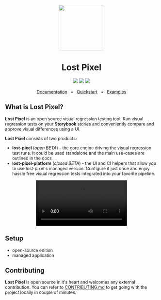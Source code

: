 <div align='center'><img width='150px' height='150px' src='https://user-images.githubusercontent.com/29632358/168112844-77e76a0d-b96f-4bc8-b753-cd39f4afd428.png'>
</div>
<div align="center">
  <h1>Lost Pixel</h1>
  <a href="https://www.npmjs.com/package/lost-pixel"><img src="https://img.shields.io/npm/v/lost-pixel?style=plastic" /></a>
  <a href="https://github.com/lost-pixel/lost-pixel/blob/main/docs/contributing.md"><img src="https://img.shields.io/badge/PRs-welcome-brightgreen.svg" /></a>
  <a href="https://github.com/lost-pixel/lost-pixel/blob/main/LICENSE"><img src="https://img.shields.io/github/license/lost-pixel/lost-pixel" /></a>
  <br />
  <br />
  <a href="https://docs.lost-pixel.com/user-docs">Documentation</a>
  <span>&nbsp;&nbsp;•&nbsp;&nbsp;</span>
  <a href="https://docs.lost-pixel.com/user-docs/community-edition/getting-started">Quickstart</a>
  <span>&nbsp;&nbsp;•&nbsp;&nbsp;</span>
  <a href="https://github.com/lost-pixel/lost-pixel-examples">Examples</a>
</div>

## What is Lost Pixel?

**Lost Pixel** is an open source visual regression testing tool. Run visual regression tests on your **Storybook** stories and conveniently compare and approve visual differences using a UI.

**Lost Pixel** consists of two products:

- **lost-pixel** (*open BETA*) - the core engine driving the visual regression test runs. It could be used standalone and the main use-cases are outlined in the docs
- **lost-pixel-platform** (*closed BETA*) -  the UI and CI helpers that allow you to use lost-pixel's managed version. Configure it just once and enjoy hassle free visual regression tests integrated into your favorite pipeline.

<div align='center'><video src='https://user-images.githubusercontent.com/29632358/168114749-44a9244a-bcd8-42a6-b783-905c9f144f04.mp4' /></div>

## Setup

- open-source edition 
- managed application

## Contributing

**Lost Pixel** is open source in it's heart and welcomes any external contribution. You can refer to [CONTRIBUTING.md](https://github.com/lost-pixel/lost-pixel/blob/main/CONTRIBUTING.md) to get going with the project locally in couple of minutes.


